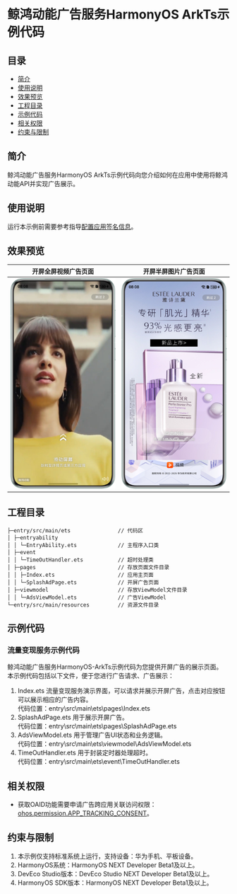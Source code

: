 # 鲸鸿动能广告服务HarmonyOS ArkTs示例代码

## 目录

- [简介](#简介)
- [使用说明](#使用说明)
- [效果预览](#效果预览)
- [工程目录](#工程目录)
- [示例代码](#示例代码)
- [相关权限](#相关权限)
- [约束与限制](#约束与限制)

## 简介

鲸鸿动能广告服务HarmonyOS ArkTs示例代码向您介绍如何在应用中使用将鲸鸿动能API并实现广告展示。

## 使用说明

运行本示例前需要参考指导[配置应用签名信息](https://developer.huawei.com/consumer/cn/doc/harmonyos-guides/application-dev-overview#section42841246144813)。

## 效果预览

| 开屏全屏视频广告页面                                       | 开屏半屏图片广告页面                                          |
|--------------------------------------------------|-----------------------------------------------------|
| ![avatar](./screenshots/device/splash_video.png) | ![avatar](./screenshots/device/splash_pictures.png) |

## 工程目录

```
├─entry/src/main/ets               // 代码区
│ ├─entryability
│ │ └─EntryAbility.ets             // 主程序入口类
│ ├─event
│ │ └─TimeOutHandler.ets           // 超时处理类
│ ├─pages                          // 存放页面文件目录
│ │ ├─Index.ets                    // 应用主页面
│ │ └─SplashAdPage.ets             // 开屏广告页面
│ ├─viewmodel                      // 存放ViewModel文件目录
│ │ └─AdsViewModel.ets             // 广告ViewModel
└─entry/src/main/resources         // 资源文件目录
```

## 示例代码

### 流量变现服务示例代码

鲸鸿动能广告服务HarmonyOS-ArkTs示例代码为您提供开屏广告的展示页面。
本示例代码包括以下文件，便于您进行广告请求、广告展示：

1. Index.ets
   流量变现服务演示界面，可以请求并展示开屏广告，点击对应按钮可以展示相应的广告内容。
   <br>代码位置：entry\src\main\ets\pages\Index.ets</br>
2. SplashAdPage.ets
   用于展示开屏广告。
   <br>代码位置：entry\src\main\ets\pages\SplashAdPage.ets</br>
3. AdsViewModel.ets
   用于管理广告UI状态和业务逻辑。
   <br>代码位置：entry\src\main\ets\viewmodel\AdsViewModel.ets</br>
4. TimeOutHandler.ets
   用于封装定时器处理超时。
   <br>代码位置：entry\src\main\ets\event\TimeOutHandler.ets</br>

## 相关权限

- 获取OAID功能需要申请广告跨应用关联访问权限：[ohos.permission.APP_TRACKING_CONSENT](https://developer.huawei.com/consumer/cn/doc/harmonyos-guides/permissions-for-all-user#ohospermissionapp_tracking_consent)。

## 约束与限制

1. 本示例仅支持标准系统上运行，支持设备：华为手机、平板设备。
2. HarmonyOS系统：HarmonyOS NEXT Developer Beta1及以上。
3. DevEco Studio版本：DevEco Studio NEXT Developer Beta1及以上。
4. HarmonyOS SDK版本：HarmonyOS NEXT Developer Beta1及以上。